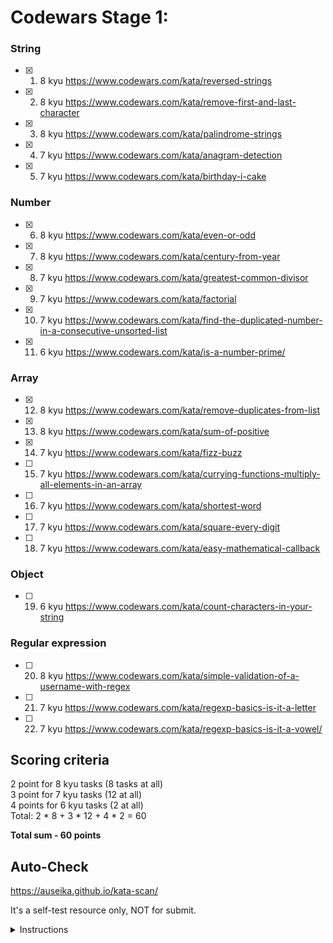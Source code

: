 # Codewars Stage 1:

### String
 - [x] 1. 8 kyu https://www.codewars.com/kata/reversed-strings
 - [x] 2. 8 kyu https://www.codewars.com/kata/remove-first-and-last-character
 - [x] 3. 8 kyu https://www.codewars.com/kata/palindrome-strings
 - [x] 4. 7 kyu https://www.codewars.com/kata/anagram-detection
 - [x] 5. 7 kyu https://www.codewars.com/kata/birthday-i-cake

### Number
 - [x] 6. 8 kyu https://www.codewars.com/kata/even-or-odd
 - [x] 7. 8 kyu https://www.codewars.com/kata/century-from-year
 - [x] 8. 7 kyu https://www.codewars.com/kata/greatest-common-divisor
 - [x] 9. 7 kyu https://www.codewars.com/kata/factorial
 - [x] 10. 7 kyu https://www.codewars.com/kata/find-the-duplicated-number-in-a-consecutive-unsorted-list
 - [x] 11. 6 kyu https://www.codewars.com/kata/is-a-number-prime/

### Array
 - [x] 12. 8 kyu https://www.codewars.com/kata/remove-duplicates-from-list
 - [x] 13. 8 kyu https://www.codewars.com/kata/sum-of-positive
 - [x] 14. 7 kyu https://www.codewars.com/kata/fizz-buzz
 - [ ] 15. 7 kyu https://www.codewars.com/kata/currying-functions-multiply-all-elements-in-an-array
 - [ ] 16. 7 kyu https://www.codewars.com/kata/shortest-word
 - [ ] 17. 7 kyu https://www.codewars.com/kata/square-every-digit
 - [ ] 18. 7 kyu https://www.codewars.com/kata/easy-mathematical-callback

### Object
 - [ ] 19. 6 kyu https://www.codewars.com/kata/count-characters-in-your-string

### Regular expression 
 - [ ] 20. 8 kyu https://www.codewars.com/kata/simple-validation-of-a-username-with-regex
 - [ ] 21. 7 kyu https://www.codewars.com/kata/regexp-basics-is-it-a-letter
 - [ ] 22. 7 kyu https://www.codewars.com/kata/regexp-basics-is-it-a-vowel/

## Scoring criteria
  2 point for 8 kyu tasks (8 tasks at all)  
  3 point for 7 kyu tasks (12 at all)  
  4 points for 6 kyu tasks (2 at all)  
  Total: 2 * 8 + 3 * 12 + 4 * 2 = 60  

**Total sum - 60 points**

## Auto-Check

  https://auseika.github.io/kata-scan/ 

  It's a self-test resource only, NOT for submit.

<details><summary>Instructions</summary>
<p>

1. Insert the list below into cata scan input.

<pre>
     https://www.codewars.com/kata/reversed-strings
     https://www.codewars.com/kata/remove-first-and-last-character
     https://www.codewars.com/kata/palindrome-strings
     https://www.codewars.com/kata/anagram-detection
     https://www.codewars.com/kata/birthday-i-cake
     https://www.codewars.com/kata/even-or-odd
     https://www.codewars.com/kata/century-from-year
     https://www.codewars.com/kata/greatest-common-divisor
     https://www.codewars.com/kata/factorial
     https://www.codewars.com/kata/find-the-duplicated-number-in-a-consecutive-unsorted-list
     https://www.codewars.com/kata/is-a-number-prime/
     https://www.codewars.com/kata/remove-duplicates-from-list
     https://www.codewars.com/kata/sum-of-positive
     https://www.codewars.com/kata/fizz-buzz
     https://www.codewars.com/kata/currying-functions-multiply-all-elements-in-an-array
     https://www.codewars.com/kata/shortest-word
     https://www.codewars.com/kata/square-every-digit
     https://www.codewars.com/kata/easy-mathematical-callback
     https://www.codewars.com/kata/count-characters-in-your-string
     https://www.codewars.com/kata/simple-validation-of-a-username-with-regex
     https://www.codewars.com/kata/regexp-basics-is-it-a-letter
     https://www.codewars.com/kata/regexp-basics-is-it-a-vowel/
     username
</pre>
2. Change username to your one.

3. Click "Check" to see the result.
</p>
</details>
